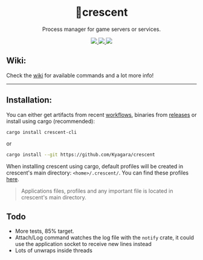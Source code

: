 <div align="center">
	<h1>🌙crescent</h1>
    <p>Process manager for game servers or services.</p>
	<p>
		<a href="https://crates.io/crates/crescent-cli">
			<img src="https://img.shields.io/crates/v/crescent-cli?style=flat-square"/>
		</a>
		<a href="https://github.com/Kyagara/crescent/actions?query=workflow">
			<img src="https://img.shields.io/github/actions/workflow/status/Kyagara/crescent/ci.yaml?label=CI&style=flat-square"/>
		</a>
        <a href="https://codecov.io/gh/Kyagara/crescent">
			<img src="https://img.shields.io/codecov/c/github/Kyagara/crescent?style=flat-square"/>
		</a>
	</p>
</div>

## Wiki:

Check the [wiki](https://github.com/Kyagara/crescent/wiki) for available commands and a lot more info!

---

## Installation:

You can either get artifacts from recent [workflows](https://github.com/Kyagara/crescent/actions), binaries from [releases](https://github.com/Kyagara/crescent/releases) or install using cargo (recommended):

```bash
cargo install crescent-cli
```

or

```bash
cargo install --git https://github.com/Kyagara/crescent
```

When installing crescent using cargo, default profiles will be created in crescent's main directory: `<home>/.crescent/`. You can find these profiles [here](https://github.com/Kyagara/crescent/tree/main/profiles).

> Applications files, profiles and any important file is located in crescent's main directory.

## Todo

-   More tests, 85% target.
-   Attach/Log command watches the log file with the `notify` crate, it could use the application socket to receive new lines instead
-   Lots of unwraps inside threads
